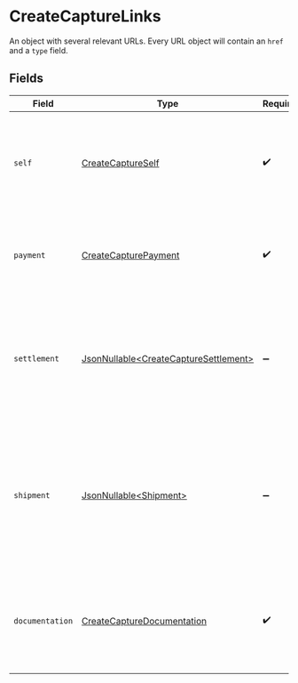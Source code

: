 # CreateCaptureLinks

An object with several relevant URLs. Every URL object will contain an `href` and a `type` field.


## Fields

| Field                                                                                                                                     | Type                                                                                                                                      | Required                                                                                                                                  | Description                                                                                                                               |
| ----------------------------------------------------------------------------------------------------------------------------------------- | ----------------------------------------------------------------------------------------------------------------------------------------- | ----------------------------------------------------------------------------------------------------------------------------------------- | ----------------------------------------------------------------------------------------------------------------------------------------- |
| `self`                                                                                                                                    | [CreateCaptureSelf](../../models/operations/CreateCaptureSelf.md)                                                                         | :heavy_check_mark:                                                                                                                        | In v2 endpoints, URLs are commonly represented as objects with an `href` and `type` field.                                                |
| `payment`                                                                                                                                 | [CreateCapturePayment](../../models/operations/CreateCapturePayment.md)                                                                   | :heavy_check_mark:                                                                                                                        | The API resource URL of the [payment](get-payment) that this capture belongs to.                                                          |
| `settlement`                                                                                                                              | [JsonNullable\<CreateCaptureSettlement>](../../models/operations/CreateCaptureSettlement.md)                                              | :heavy_minus_sign:                                                                                                                        | The API resource URL of the [settlement](get-settlement) this capture has been settled with. Not present if not yet settled.              |
| `shipment`                                                                                                                                | [JsonNullable\<Shipment>](../../models/operations/Shipment.md)                                                                            | :heavy_minus_sign:                                                                                                                        | The API resource URL of the [shipment](get-shipment) this capture is associated with. Not present if it isn't associated with a shipment. |
| `documentation`                                                                                                                           | [CreateCaptureDocumentation](../../models/operations/CreateCaptureDocumentation.md)                                                       | :heavy_check_mark:                                                                                                                        | In v2 endpoints, URLs are commonly represented as objects with an `href` and `type` field.                                                |